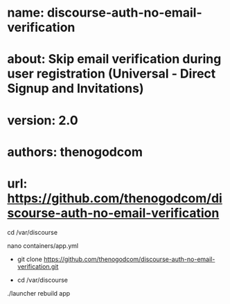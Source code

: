 # name: discourse-auth-no-email-verification
# about: Skip email verification during user registration (Universal - Direct Signup and Invitations)
# version: 2.0
# authors: thenogodcom
# url: https://github.com/thenogodcom/discourse-auth-no-email-verification

cd /var/discourse

nano containers/app.yml

- git	clone https://github.com/thenogodcom/discourse-auth-no-email-verification.git

- cd /var/discourse

./launcher rebuild app
